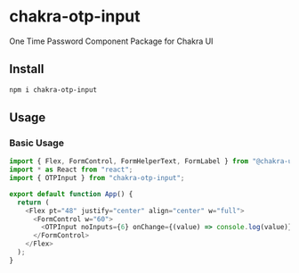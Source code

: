 # chakra-otp-input

One Time Password Component Package for Chakra UI

## Install

```bash
npm i chakra-otp-input
```

## Usage

### Basic Usage

```js
import { Flex, FormControl, FormHelperText, FormLabel } from "@chakra-ui/react";
import * as React from "react";
import { OTPInput } from "chakra-otp-input";

export default function App() {
  return (
    <Flex pt="48" justify="center" align="center" w="full">
      <FormControl w="60">
        <OTPInput noInputs={6} onChange={(value) => console.log(value)} />
      </FormControl>
    </Flex>
  );
}
```
